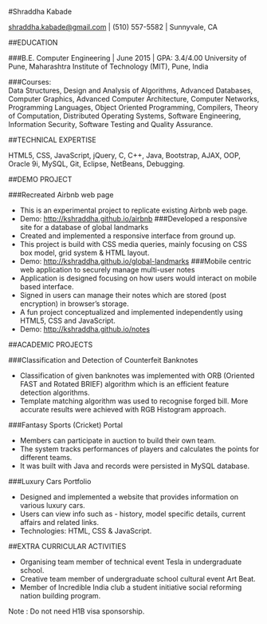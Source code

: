 #Shraddha Kabade

shraddha.kabade@gmail.com    |    (510) 557-5582    |    Sunnyvale, CA

##EDUCATION

###B.E. Computer Engineering   |   June 2015   |    GPA: 3.4/4.00
University of Pune, Maharashtra Institute of Technology (MIT), Pune, India                      

###Courses:  
Data Structures, Design and Analysis of Algorithms, Advanced Databases, Computer Graphics, Advanced Computer Architecture,  Computer Networks, Programming Languages, Object Oriented Programming, Compilers, Theory of Computation, Distributed Operating Systems, Software Engineering, Information Security, Software Testing and Quality Assurance.

##TECHNICAL EXPERTISE

HTML5, CSS, JavaScript, jQuery, C, C++, Java, Bootstrap, AJAX, OOP, Oracle 9i, MySQL, Git, Eclipse, NetBeans, Debugging.

##DEMO PROJECT

###Recreated Airbnb web page
* This is an experimental project to replicate existing Airbnb web page.
* Demo: http://kshraddha.github.io/airbnb
###Developed a responsive site for a database of global landmarks
* Created and implemented a responsive interface from ground up.
* This project is build with CSS media queries, mainly focusing on CSS box model, grid system & HTML  layout.
* Demo: http://kshraddha.github.io/global-landmarks
###Mobile centric web application to securely manage multi-user notes
* Application is designed focusing on how users would interact on mobile based interface.
* Signed in users can manage their notes which are stored (post encryption) in browser’s storage.
* A fun project conceptualized and implemented independently using HTML5, CSS and JavaScript.
* Demo: http://kshraddha.github.io/notes


##ACADEMIC PROJECTS

###Classification and Detection of Counterfeit Banknotes
* Classification of given banknotes was implemented with ORB (Oriented FAST and Rotated BRIEF) algorithm which is an efficient feature detection algorithms.
* Template matching algorithm was used to recognise forged bill. More accurate results were achieved with RGB Histogram approach.

###Fantasy Sports (Cricket) Portal
* Members can participate in auction to build their own team.
* The system tracks performances of players and calculates the points for different teams.
* It was built with Java and records were persisted in MySQL database.

###Luxury Cars Portfolio       
* Designed and implemented a website that provides information on various luxury cars. 
* Users can view info such as - history, model specific details, current affairs and related links.
* Technologies: HTML, CSS & JavaScript.


##EXTRA CURRICULAR ACTIVITIES

* Organising team member of technical event Tesla in undergraduate school.
* Creative team member of undergraduate school cultural event Art Beat.
* Member of Incredible India club a student initiative social reforming nation building program.

Note : Do not need H1B visa sponsorship.

